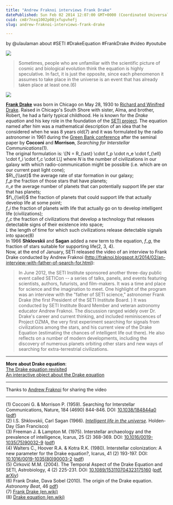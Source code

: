 ```yaml
---
title: "Andrew Fraknoi interviews Frank Drake"
datePublished: Sun Feb 02 2014 12:07:00 GMT+0000 (Coordinated Universal Time)
cuid: cm8r7nxq1002p08jxfupvhefj
slug: andrew-fraknoi-interviews-frank-drake

---
```



by @ulaulaman about #SETI #DrakeEquation #FrankDrake #video #youtube

![](https://cdn.hashnode.com/res/hashnode/image/upload/v1743071326677/bbd7f9de-4388-47e4-8af7-32103bf154a2.png)

> Sometimes, people who are unfamiliar with the scientific picture of cosmic and biological evolution think the equation is highly speculative. In fact, it is just the opposite, since each phenomenon it assumes to take place in the universe is an event that has already taken place at least one.(6)

[![](https://cdn.hashnode.com/res/hashnode/image/upload/v1743071328288/30ec3585-b3ad-4332-b752-3458ebd93597.jpeg)](http://commons.wikimedia.org/wiki/File:Dr._Frank_Drake.jpg)

[**Frank Drake**](http://www.seti.org/drake) was born in Chicago on May 28, 1930 to [Richard and Winifred Drake](http://www.activemind.com/Mysterious/topics/seti/biography_drake.html). Raised in Chicago's South Shore with sister, Alma, and brother, Robert, he had a fairly typical childhood. He is known for the _Drake equation_ and his key role in the foundation of the [SETI project](http://docmadhattan.fieldofscience.com/2012/09/in-serach-of-ets-with-distributed.html). The equation named after him was a mathematical description of an idea that he considered when he was 8 years old(7) and it was formulated by the radio astronomer in 1961 during the [Green Bank conference](http://www.daviddarling.info/encyclopedia/G/GreenBankconf.html) after the seminal paper by **Cocconi** and **Morrison**, _Searching for Interstellar Communications_(1).  
The original formulation is: \\\[N = R\_{\\ast} \\cdot f\_p \\cdot n\_e \\cdot f\_{\\ell} \\cdot f\_i \\cdot f\_c \\cdot L\\\] where $N$ is the number of civilizations in our galaxy with which radio-communication might be possible (i.e. which are on our current past light cone);  
$R\_{\\ast}$ the average rate of star formation in our galaxy;  
$f\_p$ the fraction of those stars that have planets;  
$n\_e$ the average number of planets that can potentially support life per star that has planets;  
$f\_{\\ell}$ the fraction of planets that could support life that actually develop life at some point;  
$f\_i$ the fraction of planets with life that actually go on to develop intelligent life (civilizations);  
$f\_c$ the fraction of civilizations that develop a technology that releases detectable signs of their existence into space;  
$L$ the length of time for which such civilizations release detectable signals into space(8)  
In 1966 **Shklovskii** and **Sagan** added a new term to the equation, $f\_g$, the fraction of stars suitable for supporting life(2, 3, 4).  
Now, at the end of January, SETI released the video of an interview to Frank Drake conducted by Andrew Fraknoi (http://fraknoi.blogspot.it/2014/02/an-interview-with-father-of-search-for.html):

> In June 2012, the SETI Institute sponsored another three-day public event called SETICon -- a series of talks, panels, and events featuring scientists, authors, futurists, and film-makers. It was a time and place for science and the imagination to meet. One highlight of the program was an interview with the "father of SETI science," astronomer Frank Drake (the first President of the SETI Institute Board. ) It was conducted by SETI Institute Board Member and veteran astronomy educator Andrew Fraknoi. The discussion ranged widely over Dr. Drake's career and current thinking, and included reminiscences of Project OZMA, the very first experiment searching for signals from civilizations among the stars, and his current view of the Drake Equation (estimating the chances of intelligent life out there). He also reflects on a number of modern developments, including the discovery of numerous planets orbiting other stars and new ways of searching for extra-terrestrial civilizations.

* * *

**More about Drake equation**:  
[The Drake equation revisited](http://www.astrobio.net/index.php?option=com_retrospection&task=detail&id=610)  
[An interactive object about the Drake equation](http://www.pbs.org/wgbh/nova/space/drake-equation.html)

* * *

Thanks to [Andrew Fraknoi](https://plus.google.com/112262605641995037642/posts) for sharing the video

* * *

(1) Cocconi G. & Morrison P. (1959). Searching for Interstellar Communications, Nature, 184 (4690) 844-846. DOI: [10.1038/184844a0](http://dx.doi.org/10.1038%2F184844a0) ([pdf](http://www.iaragroup.org/_OLD/seti/pdf_IARA/cocconi.pdf))  
(2) I.S. Shklovskii, Carl Sagan (1966). [_Intelligent life in the universe_](http://adsabs.harvard.edu/abs/1966ilun.book.....S). Holden-Day (San Francisco)  
(3) Freeman J. & Lampton M. (1975). Interstellar archaeology and the prevalence of intelligence, Icarus, 25 (2) 368-369. DOI: [10.1016/0019-1035(75)90032-9](http://dx.doi.org/10.1016%2F0019-1035%2875%2990032-9) ([pdf](http://www.ssl.berkeley.edu/~mlampton/FreemanLampton_1975.pdf))  
(4) Walters C., Hoover R.A. & Kotra R.K. (1980). Interstellar colonization: A new parameter for the Drake equation?, Icarus, 41 (2) 193-197. DOI: [10.1016/0019-1035(80)90003-2](http://dx.doi.org/10.1016%2F0019-1035%2880%2990003-2) ([pdf](http://spacecolonization.webs.com/new%20parameter%20for%20drake%20equation.pdf))  
(5) Ćirković M.M. (2004). The Temporal Aspect of the Drake Equation and SETI, Astrobiology, 4 (2) 225-231. DOI: [10.1089/153110704323175160](http://dx.doi.org/10.1089%2F153110704323175160) ([pdf](http://mcirkovic.aob.rs/AB_4_2_p225-231.pdf), [arXiv](http://arxiv.org/abs/astro-ph/0306186))  
(6) Frank Drake, Dava Sobel (2010). The origin of the Drake equation. _Astronomy Beat_, 46 [pdf](http://www.astrosociety.org/wp-content/uploads/2013/02/ab2010-46.pdf))  
(7) [Frank Drake (en.wiki)](http://en.wikipedia.org/wiki/Frank_Drake)  
(8) [Drake equation (en.wiki)](http://en.wikipedia.org/wiki/Drake_equation)